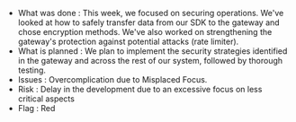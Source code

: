 * What was done : This week, we focused on securing operations. We've looked at how to safely transfer data from our SDK to the gateway and chose encryption methods. We've also worked on strengthening the gateway's protection against potential attacks (rate limiter).
* What is planned : We plan to implement the security strategies identified in the gateway and across the rest of our system, followed by thorough testing.
* Issues :  Overcomplication due to Misplaced Focus.
* Risk :  Delay in the development due to an excessive focus on less critical aspects 
* Flag : Red
